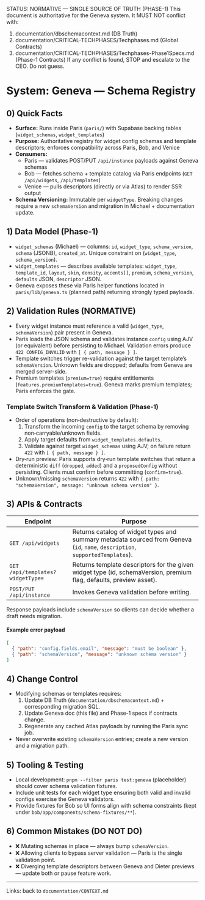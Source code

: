 STATUS: NORMATIVE — SINGLE SOURCE OF TRUTH (PHASE-1)
This document is authoritative for the Geneva system. It MUST NOT conflict with:
1) documentation/dbschemacontext.md (DB Truth)
2) documentation/CRITICAL-TECHPHASES/Techphases.md (Global Contracts)
3) documentation/CRITICAL-TECHPHASES/Techphases-Phase1Specs.md (Phase-1 Contracts)
If any conflict is found, STOP and escalate to the CEO. Do not guess.

# System: Geneva — Schema Registry

## 0) Quick Facts
- **Surface:** Runs inside Paris (`paris/`) with Supabase backing tables (`widget_schemas`, `widget_templates`)
- **Purpose:** Authoritative registry for widget config schemas and template descriptors; enforces compatibility across Paris, Bob, and Venice
- **Consumers:**
  - Paris — validates POST/PUT `/api/instance` payloads against Geneva schemas
  - Bob — fetches schema + template catalog via Paris endpoints (`GET /api/widgets`, `/api/templates`)
  - Venice — pulls descriptors (directly or via Atlas) to render SSR output
- **Schema Versioning:** Immutable per `widgetType`. Breaking changes require a new `schemaVersion` and migration in Michael + documentation update.

## 1) Data Model (Phase-1)
- `widget_schemas` (Michael) — columns: `id`, `widget_type`, `schema_version`, `schema` (JSONB), `created_at`. Unique constraint on (`widget_type`, `schema_version`).
- `widget_templates` — describes available templates: `widget_type`, `template_id`, `layout`, `skin`, `density`, `accents[]`, `premium`, `schema_version`, `defaults` JSON, `descriptor` JSON.
- Geneva exposes these via Paris helper functions located in `paris/lib/geneva.ts` (planned path) returning strongly typed payloads.

## 2) Validation Rules (NORMATIVE)
- Every widget instance must reference a valid (`widget_type`, `schemaVersion`) pair present in Geneva.
- Paris loads the JSON schema and validates instance `config` using AJV (or equivalent) before persisting to Michael. Validation errors produce `422 CONFIG_INVALID` with `[ { path, message } ]`.
- Template switches trigger re-validation against the target template’s `schemaVersion`. Unknown fields are dropped; defaults from Geneva are merged server-side.
- Premium templates (`premium=true`) require entitlements (`features.premiumTemplates=true`). Geneva marks premium templates; Paris enforces the gate.

### Template Switch Transform & Validation (Phase‑1)
- Order of operations (non‑destructive by default):
  1) Transform the incoming `config` to the target schema by removing non‑carryable/unknown fields.
  2) Apply target defaults from `widget_templates.defaults`.
  3) Validate against target `widget_schemas` using AJV; on failure return `422` with `[ { path, message } ]`.
- Dry‑run preview: Paris supports dry‑run template switches that return a deterministic `diff` (`dropped`, `added`) and a `proposedConfig` without persisting. Clients must confirm before committing (`confirm=true`).
- Unknown/missing `schemaVersion` returns `422` with `{ path: "schemaVersion", message: "unknown schema version" }`.

## 3) APIs & Contracts
| Endpoint | Purpose |
| --- | --- |
| `GET /api/widgets` | Returns catalog of widget types and summary metadata sourced from Geneva (`id`, `name`, `description`, `supportedTemplates`). |
| `GET /api/templates?widgetType=` | Returns template descriptors for the given widget type (id, schemaVersion, premium flag, defaults, preview asset). |
| `POST/PUT /api/instance` | Invokes Geneva validation before writing. |

Response payloads include `schemaVersion` so clients can decide whether a draft needs migration.
#### Example error payload
```json
[
  { "path": "config.fields.email", "message": "must be boolean" },
  { "path": "schemaVersion", "message": "unknown schema version" }
]
```

## 4) Change Control
- Modifying schemas or templates requires:
  1. Update DB Truth (`documentation/dbschemacontext.md`) + corresponding migration SQL.
  2. Update Geneva doc (this file) and Phase-1 specs if contracts change.
  3. Regenerate any cached Atlas payloads by running the Paris sync job.
- Never overwrite existing `schemaVersion` entries; create a new version and a migration path.

## 5) Tooling & Testing
- Local development: `pnpm --filter paris test:geneva` (placeholder) should cover schema validation fixtures.
- Include unit tests for each widget type ensuring both valid and invalid configs exercise the Geneva validators.
- Provide fixtures for Bob so UI forms align with schema constraints (kept under `bob/app/components/schema-fixtures/**`).

## 6) Common Mistakes (DO NOT DO)
- ❌ Mutating schemas in place — always bump `schemaVersion`.
- ❌ Allowing clients to bypass server validation — Paris is the single validation point.
- ❌ Diverging template descriptors between Geneva and Dieter previews — update both or pause feature work.

---
Links: back to `documentation/CONTEXT.md`
